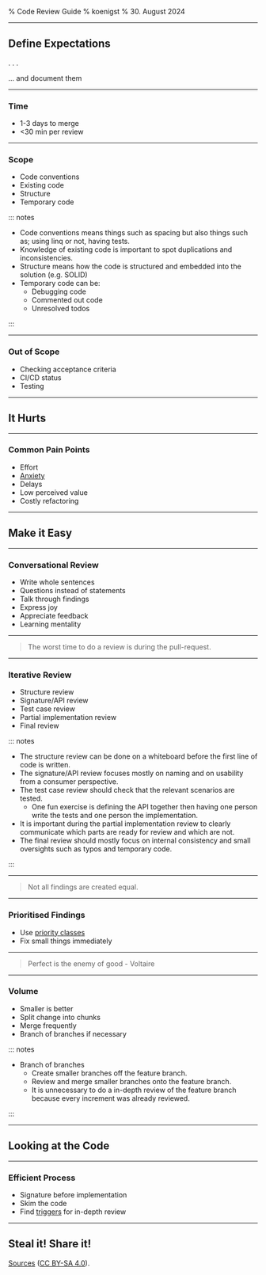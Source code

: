 % Code Review Guide<!-- markdownlint-disable-line -->
% koenigst
% 30. August 2024

---

## Define Expectations

. . .

... and document them

---

### Time

* 1-3 days to merge
* &lt;30 min per review

---

### Scope

* Code conventions
* Existing code
* Structure
* Temporary code

::: notes

* Code conventions means things such as spacing but also things such as; using linq or not, having tests.
* Knowledge of existing code is important to spot duplications and inconsistencies.
* Structure means how the code is structured and embedded into the solution (e.g. SOLID)
* Temporary code can be:
  * Debugging code
  * Commented out code
  * Unresolved todos

:::

---

### Out of Scope

* Checking acceptance criteria
* CI/CD status
* Testing

---

## It Hurts

---

### Common Pain Points

* Effort
* [Anxiety][changelogAnxiety]
* Delays
* Low perceived value
* Costly refactoring

[changelogAnxiety]: https://changelog.com/podcast/598

---

## Make it Easy

---

### Conversational Review

* Write whole sentences
* Questions instead of statements
* Talk through findings
* Express joy
* Appreciate feedback
* Learning mentality

---

> The worst time to do a review is during the pull-request.

---

### Iterative Review

* Structure review
* Signature/API review
* Test case review
* Partial implementation review
* Final review

::: notes

* The structure review can be done on a whiteboard before the first line of code is written.
* The signature/API review focuses mostly on naming and on usability from a consumer perspective.
* The test case review should check that the relevant scenarios are tested.
  * One fun exercise is defining the API together then having one person write the tests and one person the implementation.
* It is important during the partial implementation review to clearly communicate which parts are ready for review and which are not.
* The final review should mostly focus on internal consistency and small oversights such as typos and temporary code.

:::

---

> Not all findings are created equal.

---

### Prioritised Findings

* Use [priority classes][priorityClasses]
* Fix small things immediately

[priorityClasses]: https://www.netlify.com/blog/2020/03/05/feedback-ladders-how-we-encode-code-reviews-at-netlify/

---

> Perfect is the enemy of good - Voltaire

---

### Volume

* Smaller is better
* Split change into chunks
* Merge frequently
* Branch of branches if necessary

::: notes

* Branch of branches
  * Create smaller branches off the feature branch.
  * Review and merge smaller branches onto the feature branch.
  * It is unnecessary to do a in-depth review of the feature branch because every increment was already reviewed.

:::

---

## Looking at the Code

---

### Efficient Process

* Signature before implementation
* Skim the code
* Find [triggers][] for in-depth review

[triggers]: https://github.com/koenigst/knowhow/blob/main/review/triggers.md

---

## Steal it! Share it!<!-- markdownlint-disable-line -->

[Sources][sources] ([CC BY-SA 4.0][ccBySa]).

[sources]: https://github.com/koenigst/knowhow/tree/main/review/guide
[ccBySa]: https://creativecommons.org/licenses/by-sa/4.0/
